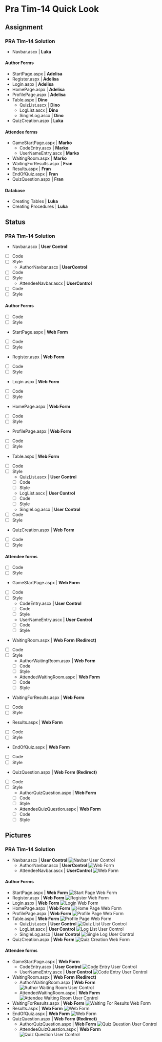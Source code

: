# Pra Tim-14 Quick Look
## Assignment
### PRA Tim-14 Solution
- Navbar.ascx | **Luka**
#### Author Forms
- StartPage.aspx | **Adelisa**
- Register.aspx | **Adelisa**
- Login.aspx | **Adelisa**
- HomePage.aspx | **Adelisa**
- ProfilePage.aspx | **Adelisa**
- Table.aspx | **Dino**
    - QuizList.ascx | **Dino**
    - LogList.ascx | **Dino**
    - SingleLog.ascx | **Dino**
- QuizCreation.aspx | **Luka**
#### Attendee forms
- GameStartPage.aspx | **Marko**
    - CodeEntry.ascx | **Marko**
    - UserNameEntry.ascx | **Marko**
- WaitingRoom.aspx | **Marko**
- WaitingForResults.aspx | **Fran**
- Results.aspx | **Fran**
- EndOfQuiz.aspx | **Fran**
- QuizQuestion.aspx | **Fran**
#### Database
- Creating Tables | **Luka**
- Creating Procedures | **Luka**

## Status
### PRA Tim-14 Solution
- Navbar.ascx | **User Control** 
- [ ] Code
- [ ] Style
    - AuthorNavbar.ascx | **UserControl** 
- [ ] Code
- [ ] Style
    - AttendeeNavbar.ascx | **UserControl** 
- [ ] Code
- [ ] Style
#### Author Forms
- [ ] Code
- [ ] Style
- StartPage.aspx | **Web Form** 
- [ ] Code
- [ ] Style
- Register.aspx | **Web Form** 
- [ ] Code
- [ ] Style
- Login.aspx | **Web Form** 
- [ ] Code
- [ ] Style
- HomePage.aspx | **Web Form** 
- [ ] Code
- [ ] Style
- ProfilePage.aspx | **Web Form** 
- [ ] Code
- [ ] Style
- Table.aspx | **Web Form** 
- [ ] Code
- [ ] Style
    - QuizList.ascx | **User Control** 
    - [ ] Code
    - [ ] Style
    - LogList.ascx | **User Control** 
    - [ ] Code
    - [ ] Style
    - SingleLog.ascx | **User Control** 
- [ ] Code
- [ ] Style
- QuizCreation.aspx | **Web Form** 
- [ ] Code
- [ ] Style
#### Attendee forms
- [ ] Code
- [ ] Style
- GameStartPage.aspx | **Web Form**
- [ ] Code
- [ ] Style
    - CodeEntry.ascx | **User Control** 
    - [ ] Code
    - [ ] Style
    - UserNameEntry.ascx | **User Control** 
    - [ ] Code
    - [ ] Style
- WaitingRoom.aspx | **Web Form (Redirect)**
- [ ] Code
- [ ] Style
    - AuthorWaitingRoom.aspx | **Web Form** 
    - [ ] Code
    - [ ] Style
    - AttendeeWaitingRoom.aspx | **Web Form** 
    - [ ] Code
    - [ ] Style
- WaitingForResults.aspx | **Web Form** 
- [ ] Code
- [ ] Style
- Results.aspx | **Web Form** 
- [ ] Code
- [ ] Style
- EndOfQuiz.aspx | **Web Form** 
- [ ] Code
- [ ] Style
- QuizQuestion.aspx | **Web Form (Redirect)**
- [ ] Code
- [ ] Style
    - AuthorQuizQuestion.aspx | **Web Form** 
    - [ ] Code
    - [ ] Style
    - AttendeeQuizQuestion.aspx | **Web Form** 
    - [ ] Code
    - [ ] Style

## Pictures 
### PRA Tim-14 Solution
- Navbar.ascx | **User Control** ![Navbar User Control](Outline\BaseNavbar.png)
    - AuthorNavbar.ascx | **UserControl** ![ Web Form](Outline\AuthorNavbar.png)
    - AttendeeNavbar.ascx | **UserControl** ![ Web Form](Outline\AttendeeNavbar.png)
#### Author Forms
- StartPage.aspx | **Web Form** ![Start Page Web Form](Outline\StartPage.png)
- Register.aspx | **Web Form** ![Register Web Form](Outline\Register.png)
- Login.aspx | **Web Form** ![Login Web Form](Outline\Login.png)
- HomePage.aspx | **Web Form** ![Home Page Web Form](Outline\HomePage.png)
- ProfilePage.aspx | **Web Form** ![Profile Page Web Form](Outline\ProfilePage.png)
- Table.aspx | **Web Form** ![Profile Page Web Form](Outline\Table.png)
    - QuizList.ascx | **User Control** ![Quiz List User Control](Outline\QuizList.png)
    - LogList.ascx | **User Control** ![Log List User Control](Outline\LogList.png)
    - SingleLog.ascx | **User Control** ![Single Log User Control](Outline\SingleLog.png)
- QuizCreation.aspx | **Web Form** ![Quiz Creation Web Form](Outline\QuizCreation.png)
#### Attendee forms
- GameStartPage.aspx | **Web Form**
    - CodeEntry.ascx | **User Control** ![Code Entry User Control](Outline\CodeEntry.png)
    - UserNameEntry.ascx | **User Control** ![Code Entry User Control](Outline\UserNameEntry.png)
- WaitingRoom.aspx | **Web Form (Redirect)**
    - AuthorWaitingRoom.aspx | **Web Form** ![Author Waiting Room User Control](Outline\AuthorWaitingRoom.png)
    - AttendeeWaitingRoom.aspx | **Web Form** ![Attendee Waiting Room User Control](Outline\AttendeeWaitingRoom.png)
- WaitingForResults.aspx | **Web Form** ![Waiting For Results Web Form](Outline\WaitingForResults.png)
- Results.aspx | **Web Form** ![ Web Form](Outline\Results.png)
- EndOfQuiz.aspx | **Web Form** ![ Web Form](Outline\EndOfQuiz.png)
- QuizQuestion.aspx | **Web Form (Redirect)**
    - AuthorQuizQuestion.aspx | **Web Form** ![Quiz Question User Control](Outline\AuthorQuizQuestion.png)
    - AttendeeQuizQuestion.aspx | **Web Form** ![Quiz Question User Control](Outline\AttendeeQuizQuestion.png)
